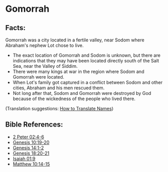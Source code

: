 # Gomorrah #

## Facts: ##

Gomorrah was a city located in a fertile valley, near Sodom where Abraham's nephew Lot chose to live.

* The exact location of Gomorrah and Sodom is unknown, but there are indications that they may have been located directly south of the Salt Sea, near the Valley of Siddim.
* There were many kings at war in the region where Sodom and Gomorrah were located.
* When Lot's family got captured in a conflict between Sodom and other cities, Abraham and his men rescued them.
* Not long after that, Sodom and Gomorrah were destroyed by God because of the wickedness of the people who lived there.

(Translation suggestions: [How to Translate Names](en/ta-vol1/translate/man/translate-names))



## Bible References: ##

* [2 Peter 02:4-6](en/tn/2pe/help/02/04)
* [Genesis 10:19-20](en/tn/gen/help/10/19)
* [Genesis 14:1-2](en/tn/gen/help/14/01)
* [Genesis 18:20-21](en/tn/gen/help/18/20)
* [Isaiah 01:9](en/tn/isa/help/01/09)
* [Matthew 10:14-15](en/tn/mat/help/10/14)